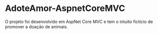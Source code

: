 # AdoteAmor-AspnetCoreMVC
O projeto foi desenvolvido em AspNet Core MVC e tem o intuito fictício de promover a doação de animais.
